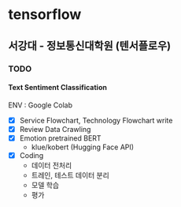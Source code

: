 # tensorflow
서강대 - 정보통신대학원 (텐서플로우)
---

### TODO
#### Text Sentiment Classification

ENV : Google Colab

- [X] Service Flowchart, Technology Flowchart write
- [X] Review Data Crawling   
- [X] Emotion pretrained BERT
  - klue/kobert (Hugging Face API)
- [X] Coding  
  - 데이터 전처리
  - 트레인, 테스트 데이터 분리
  - 모델 학습 
  - 평가
